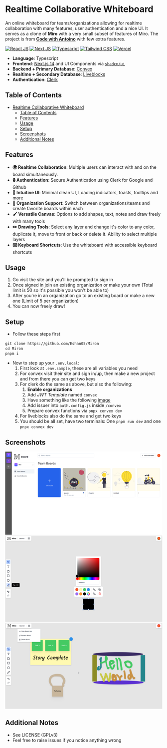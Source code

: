 # Realtime Collaborative Whiteboard

An online whiteboard for teams/organizations allowing for realtime collaboration with many features, user authentication and a nice UI. It serves as a clone of **Miro** with a very small subset of features of Miro. The project is from [**Code with Antoino**](https://codewithantonio.com/) with few extra features.
<br />

[![React JS](https://skillicons.dev/icons?i=react "React JS")](https://react.dev/ "React JS") [![Next JS](https://skillicons.dev/icons?i=next "Next JS")](https://nextjs.org/ "Next JS") [![Typescript](https://skillicons.dev/icons?i=ts "Typescript")](https://www.typescriptlang.org/ "Typescript") [![Tailwind CSS](https://skillicons.dev/icons?i=tailwind "Tailwind CSS")](https://tailwindcss.com/ "Tailwind CSS") [![Vercel](https://skillicons.dev/icons?i=vercel "Vercel")](https://vercel.app/ "Vercel")

- **Language**: Typescript
- **Frontend**: [Next.js 14](https://nextjs.org/) and UI Components via [`shadcn/ui`](https://ui.shadcn.com/)
- **Backend + Primary Database**: [Convex](https://www.convex.dev/)
- **Realtime + Secondary Database**: [Liveblocks](https://liveblocks.io/)
- **Authentication**: [Clerk](https://convex.com/)

## Table of Contents

- [Realtime Collaborative Whiteboard](#realtime-collaborative-whiteboard)
  - [Table of Contents](#table-of-contents)
  - [Features](#features)
  - [Usage](#usage)
  - [Setup](#setup)
  - [Screenshots](#screenshots)
  - [Additional Notes](#additional-notes)

## Features

- **🌍 Realtime Collaboration**: Multiple users can interact with and on the board simultaneously.
- **🔒 Authentication**: Secure Authentication using Clerk for Google and Github
- **🎨 Intuitive UI**: Minimal clean UI, Loading indicators, toasts, tooltips and more
- **🏢 Organization Support**: Switch between organizations/teams and create favorite boards within each
- **🖌️ Versatile Canvas**: Options to add shapes, text, notes and draw freely with many tools
- **✏️ Drawing Tools**: Select any layer and change it's color to any color, duplicate it, move to front or back or delete it. Ability to select multiple layers
- **⌨️ Keyboard Shortcuts**: Use the whiteboard with accessible keyboard shortcuts 

## Usage

1. Go visit the site and you'll be prompted to sign in
2. Once signed in join an existing organization or make your own (Total limit is 50 so it's possible you won't be able to)
3. After you're in an organization go to an existing board or make a new one (Limit of 5 per organization)
4. You can now freely draw!

## Setup

- Follow these steps first
```shell
git clone https://github.com/Eshan05/Miron
cd Miron
pnpm i
```
- Now to step up your `.env.local`:
  1. First look at `.env.sample`, these are all variables you need
  2. For convex visit their site and sign in/up, then make a new project and from there you can get two keys
  3. For clerk do the same as above, but also the following: 
     1. **Enable organizations**
     2. Add *JWT Template* named `convex`
     3. Have something like the following [image](https://i.ibb.co/XSNkkbj/335855090-1536a650-4898-46e0-8e7c-3c2dc229688a.png)
     4. Add issuer into `auth.config.js` inside `/convex`
     5. Prepare convex functions via `pnpx convex dev`
  4. For liveblocks also do the same and get two keys
  5. You should be all set, have two terminals: One `pnpm run dev` and one `pnpx convex dev`

## Screenshots

![Image 1](./public/readme/dashboard.png)
![Image 2](./public/readme/square_color_tooltip.png)
![Image 3](./public/readme/alllayers.png)

## Additional Notes

- See LICENSE (GPLv3)
- Feel free to raise issues if you notice anything wrong
